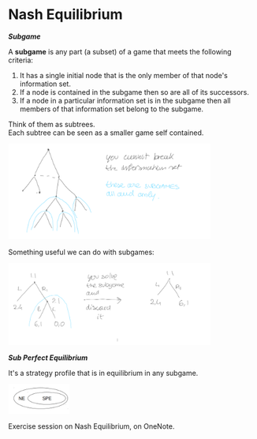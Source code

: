 # Nash Equilibrium 

***Subgame***

A **subgame** is any part (a subset) of a game that meets the following criteria:

1. It has a single initial node that is the only member of that node's information set.
2. If a node is contained in the subgame then so are all of its successors.
3. If a node in a particular information set is in the subgame then all members of that information set belong to the subgame.

Think of them as subtrees.  
Each subtree can be seen as a smaller game self contained.

<img src ="img/04102.png" style ="zoom:40%">

Something useful we can do with subgames:

<img src="img/04103.png" style="zoom:40%">

***Sub Perfect Equilibrium***

It's a strategy profile that is in equilibrium in any subgame.

<img src="img/04101.png" style="zoom:40%">

Exercise session on Nash Equilibrium, on OneNote.